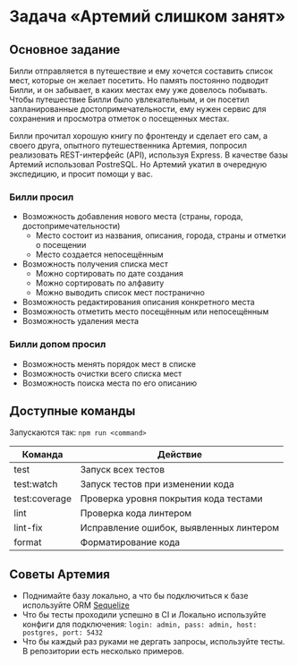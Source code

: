 # Задача «Артемий слишком занят»

## Основное задание
Билли отправляется в путешествие и ему хочется составить список мест,
которые он желает посетить. Но память постоянно подводит Билли,
и он забывает, в каких местах ему уже довелось побывать. Чтобы путешествие Билли было
увлекательным, и он посетил запланированные достопримечательности, ему нужен сервис для сохранения и просмотра отметок о посещенных местах.

Билли прочитал хорошую книгу по фронтенду и сделает его сам,
а своего друга, опытного путешественника Артемия, попросил реализовать REST-интерфейс (API), используя Express. В качестве базы Артемий использовал PostreSQL.
Но Артемий укатил в очередную экспедицию, и просит помощи у вас.

### Билли просил
- Возможность добавления нового места (страны, города, достопримечательности)
    - Место состоит из названия, описания, города, страны и отметки о посещении
    - Место создается непосещённым
- Возможность получения списка мест
    - Можно сортировать по дате создания
    - Можно сортировать по алфавиту
    - Можно выводить список мест постранично
- Возможность редактирования описания конкретного места
- Возможность отметить место посещённым или непосещённым
- Возможность удаления места

### Билли допом просил
- Возможность менять порядок мест в списке
- Возможность очистки всего списка мест
- Возможность поиска места по его описанию

## Доступные команды

Запускаются так: `npm run <command>`

| Команда       | Действие                                |
| ------------- | --------------------------------------- |
| test          | Запуск всех тестов                      |
| test:watch    | Запуск тестов при изменении кода        |
| test:coverage | Проверка уровня покрытия кода тестами   |
| lint          | Проверка кода линтером                  |
| lint-fix      | Исправление ошибок, выявленных линтером |
| format        | Форматирование кода                     |

## Советы Артемия

- Поднимайте базу локально, а что бы подключиться к базе используйте ORM [Sequelize](https://sequelize.org/v5/)
- Что бы тесты проходили успешно в CI и Локально используйте конфиги для подключения: ```login: admin, pass: admin, host: postgres, port: 5432```
- Что бы каждый раз руками не дергать запросы, используйте тесты. В репозитории есть несколько примеров. 
